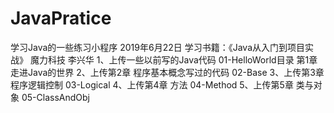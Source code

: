 # JavaPratice
学习Java的一些练习小程序
2019年6月22日
学习书籍：《Java从入门到项目实战》 魔力科技 李兴华
1、上传一些以前写的Java代码
	01-HelloWorld目录 第1章 走进Java的世界
2、上传第2章 程序基本概念写过的代码
	02-Base
3、上传第3章 程序逻辑控制
	03-Logical
4、上传第4章 方法
	04-Method
5、上传第5章 类与对象
	05-ClassAndObj
